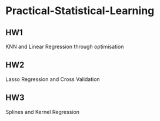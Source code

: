 # Practical-Statistical-Learning

## HW1 
KNN and Linear Regression through optimisation

## HW2
Lasso Regression and Cross Validation

## HW3
Splines and Kernel Regression

